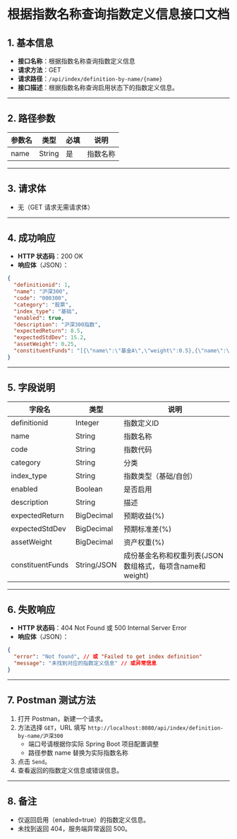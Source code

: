 # 根据指数名称查询指数定义信息接口文档

## 1. 基本信息

- **接口名称**：根据指数名称查询指数定义信息
- **请求方法**：GET
- **请求路径**：`/api/index/definition-by-name/{name}`
- **接口描述**：根据指数名称查询启用状态下的指数定义信息。

---

## 2. 路径参数

| 参数名 | 类型   | 必填 | 说明     |
|--------|--------|------|----------|
| name   | String | 是   | 指数名称 |

---

## 3. 请求体

- 无（GET 请求无需请求体）

---

## 4. 成功响应

- **HTTP 状态码**：200 OK
- **响应体**（JSON）：

```json
{
  "definitionid": 1,
  "name": "沪深300",
  "code": "000300",
  "category": "股票",
  "index_type": "基础",
  "enabled": true,
  "description": "沪深300指数",
  "expectedReturn": 8.5,
  "expectedStdDev": 15.2,
  "assetWeight": 0.25,
  "constituentFunds": "[{\"name\":\"基金A\",\"weight\":0.5},{\"name\":\"基金B\",\"weight\":0.5}]"
}
```

---

## 5. 字段说明

| 字段名           | 类型        | 说明           |
|------------------|-------------|----------------|
| definitionid     | Integer     | 指数定义ID     |
| name            | String      | 指数名称       |
| code            | String      | 指数代码       |
| category        | String      | 分类           |
| index_type      | String      | 指数类型（基础/自创）|
| enabled         | Boolean     | 是否启用       |
| description     | String      | 描述           |
| expectedReturn  | BigDecimal  | 预期收益(%)    |
| expectedStdDev  | BigDecimal  | 预期标准差(%)  |
| assetWeight     | BigDecimal  | 资产权重(%)    |
| constituentFunds | String/JSON | 成份基金名称和权重列表(JSON数组格式，每项含name和weight) |

---

## 6. 失败响应

- **HTTP 状态码**：404 Not Found 或 500 Internal Server Error
- **响应体**（JSON）：

```json
{
  "error": "Not found", // 或 "Failed to get index definition"
  "message": "未找到对应的指数定义信息" // 或异常信息
}
```

---

## 7. Postman 测试方法

1. 打开 Postman，新建一个请求。
2. 方法选择 `GET`，URL 填写 `http://localhost:8080/api/index/definition-by-name/沪深300`
   - 端口号请根据你实际 Spring Boot 项目配置调整
   - 路径参数 name 替换为实际指数名称
3. 点击 `Send`。
4. 查看返回的指数定义信息或错误信息。

---

## 8. 备注

- 仅返回启用（enabled=true）的指数定义信息。
- 未找到返回 404，服务端异常返回 500。 